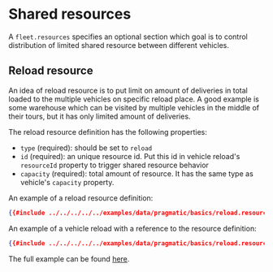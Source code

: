 # Shared resources

A `fleet.resources` specifies an optional section which goal is to control distribution of limited shared resource
between different vehicles.


## Reload resource

An idea of reload resource is to put limit on amount of deliveries in total loaded to the multiple vehicles on specific
reload place. A good example is some warehouse which can be visited by multiple vehicles in the middle of their tours,
but it has only limited amount of deliveries.

The reload resource definition has the following properties:

- `type` (required): should be set to `reload`
- `id` (required): an unique resource id. Put this id in vehicle reload's `resourceId` property to trigger shared resource behavior
- `capacity` (required): total amount of resource. It has the same type as vehicle's `capacity` property.

An example of a reload resource definition:

```json
{{#include ../../../../../examples/data/pragmatic/basics/reload.resource.problem.json:174:180}}
```

An example of a vehicle reload with a reference to the resource definition:

```json
{{#include ../../../../../examples/data/pragmatic/basics/reload.resource.problem.json:152:161}}
```

The full example can be found [here](../../../examples/pragmatic/basics/reload.md#Shared-reload-resource).